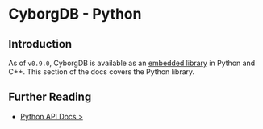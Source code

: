 # CyborgDB - Python

## Introduction

As of `v0.9.0`, CyborgDB is available as an [embedded library](../../guides/0.overview/0.1.deployment-models.md) in Python and C++. This section of the docs covers the Python library.

## Further Reading

- [Python API Docs >](py-api.md)

